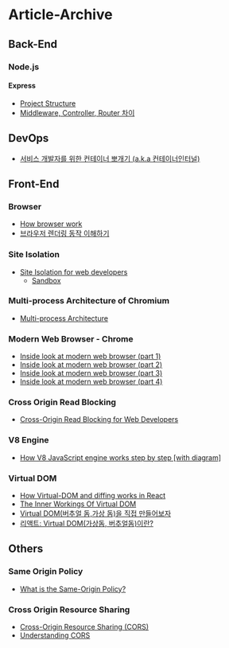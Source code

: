 # Article-Archive
## Back-End

### Node.js
#### Express
* [Project Structure](https://medium.com/codechef-vit/a-better-project-structure-with-express-and-node-js-c23abc2d736f)
* [Middleware, Controller, Router 차이](https://velog.io/@hiro2474/express-router-controller-middleware)

## DevOps
* [서비스 개발자를 위한 컨테이너 뽀개기 (a.k.a 컨테이너인터널)](https://tech.kakaoenterprise.com/150)

## Front-End

### Browser
* [How browser work](https://web.dev/howbrowserswork/)
* [브라우저 렌더링 동작 이해하기](https://medium.com/@jihyerish/%EB%B8%8C%EB%9D%BC%EC%9A%B0%EC%A0%80-%EB%A0%8C%EB%8D%94%EB%A7%81-%EB%8F%99%EC%9E%91-%EC%9D%B4%ED%95%B4%ED%95%98%EA%B8%B0-4245c2f0a606)

### Site Isolation
* [Site Isolation for web developers](https://developer.chrome.com/blog/site-isolation/)
  * [Sandbox](https://en.wikipedia.org/wiki/Sandbox_(computer_security))

### Multi-process Architecture of Chromium
* [Multi-process Architecture](https://www.chromium.org/developers/design-documents/multi-process-architecture/)

### Modern Web Browser - Chrome
* [Inside look at modern web browser (part 1)](https://developer.chrome.com/blog/inside-browser-part1/)
* [Inside look at modern web browser (part 2)](https://developer.chrome.com/blog/inside-browser-part2/)
* [Inside look at modern web browser (part 3)](https://developer.chrome.com/blog/inside-browser-part3/)
* [Inside look at modern web browser (part 4)](https://developer.chrome.com/blog/inside-browser-part4/)

### Cross Origin Read Blocking
* [Cross-Origin Read Blocking for Web Developers](https://www.chromium.org/Home/chromium-security/corb-for-developers/)

### V8 Engine
* [How V8 JavaScript engine works step by step [with diagram]](https://cabulous.medium.com/how-v8-javascript-engine-works-5393832d80a7)

### Virtual DOM
* [How Virtual-DOM and diffing works in React](https://medium.com/@gethylgeorge/how-virtual-dom-and-diffing-works-in-react-6fc805f9f84e)
* [The Inner Workings Of Virtual DOM](https://rajaraodv.medium.com/the-inner-workings-of-virtual-dom-666ee7ad47cf)
* [Virtual DOM(버추얼 돔,가상 돔)을 직접 만들어보자](https://medium.com/@enro2414-40667/virtual-dom-%EB%B2%84%EC%B6%94%EC%96%BC-%EB%8F%94-%EA%B0%80%EC%83%81-%EB%8F%94-%EC%9D%84-%EC%A7%81%EC%A0%91-%EB%A7%8C%EB%93%A4%EC%96%B4%EB%B3%B4%EC%9E%90-1c44606ea9b1)
* [리액트: Virtual DOM(가상돔, 버추얼돔)이란?](https://dj-min43.medium.com/%EB%A6%AC%EC%95%A1%ED%8A%B8-virtual-dom-%EA%B0%80%EC%83%81%EB%8F%94-%EB%B2%84%EC%B6%94%EC%96%BC%EB%8F%94-%EC%9D%B4%EB%9E%80-359c28112048)

## Others

### Same Origin Policy
* [What is the Same-Origin Policy?](https://medium.com/shiftleft-blog/what-is-the-same-origin-policy-f5e365adad7e)

### Cross Origin Resource Sharing
* [Cross-Origin Resource Sharing (CORS)](https://developer.mozilla.org/en-US/docs/Web/HTTP/CORS)
* [Understanding CORS](https://medium.com/@baphemot/understanding-cors-18ad6b478e2b)

